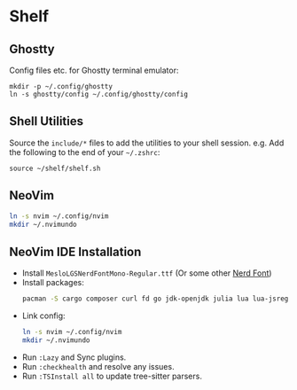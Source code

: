 # Shelf

## Ghostty

Config files etc. for Ghostty terminal emulator:

```
mkdir -p ~/.config/ghostty
ln -s ghostty/config ~/.config/ghostty/config
```

## Shell Utilities
Source the `include/*` files to add the utilities to your shell session. e.g.
Add the following to the end of your `~/.zshrc`:

```
source ~/shelf/shelf.sh
```

## NeoVim

```bash
ln -s nvim ~/.config/nvim
mkdir ~/.nvimundo
```

## NeoVim IDE Installation
*   Install `MesloLGSNerdFontMono-Regular.ttf` (Or some other [Nerd Font](https://github.com/ryanoasis/nerd-fonts/))
*   Install packages:
    ```bash
    pacman -S cargo composer curl fd go jdk-openjdk julia lua lua-jsregexp lua51 lua51-jsregexp luarocks neovim perl php ruby tree-sitter tree-sitter-cli wget
    ```
*   Link config:
    ```bash
    ln -s nvim ~/.config/nvim
    mkdir ~/.nvimundo
    ```
*   Run `:Lazy` and Sync plugins.
*   Run `:checkhealth` and resolve any issues.
*   Run `:TSInstall all` to update tree-sitter parsers.

